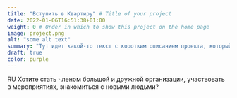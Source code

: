 ```yaml
---
title: "Вступить в Квартиру" # Title of your project
date: 2022-01-06T16:51:38+01:00
weight: 0 # Order in which to show this project on the home page
image: project.png
alt: "some alt text"
summary: "Тут идет какой-то текст с коротким описанием проекта, который может быть и длинным, и которотким."
draft: true
color: purple
---
```


RU Хотите стать членом большой и дружной организации, участвовать в мероприятиях, знакомиться с новыми людьми?

